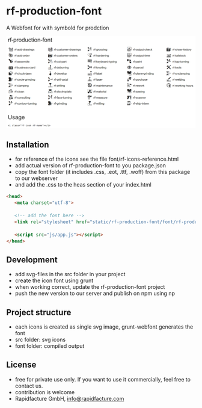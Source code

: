 # rf-production-font
A Webfont for with symbold for prodction

![rf-production-font-reference](https://github.com/Rapidfacture/rf-production-font/blob/master/rf-production-font-reference.png)


## Installation
* for reference of the icons see the file font/rf-icons-reference.html
* add actual version of rf-production-font to you package.json
* copy the font folder (it includes .css, .eot, .ttf, .woff) from this package to our webserver
* and add the .css to the heas section of your index.html

```html
<head>
   <meta charset="utf-8">

   <!-- add the font here -->
   <link rel="stylesheet" href="static/rf-production-font/font/rf-production-font.css" type="text/css">

   <script src="js/app.js"></script>
</head>
```

## Development
* add svg-files in the src folder in your project
* create the icon font using grunt
* when working correct, update the rf-production-font project
* push the new version to our server and publish on npm using np


## Project structure
* each icons is created as single svg image, grunt-webfont generates the font
* src folder: svg icons
* font folder: compiled output  


## License
* free for private use only. If you want to use it commercially, feel free to contact us.
* contribution is welcome
* Rapidfacture GmbH, info@rapidfacture.com
